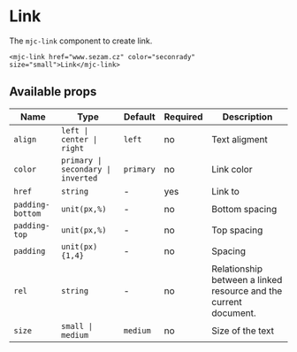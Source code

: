 # Link

The `mjc-link` component to create link.

```mjml
<mjc-link href="www.sezam.cz" color="seconrady" size="small">Link</mjc-link>
```

## Available props

| Name             | Type                               | Default   | Required | Description                                                      |
| ---------------- | ---------------------------------- | --------- | -------- | ---------------------------------------------------------------- |
| `align`          | `left \| center \| right`          | `left`    | no       | Text aligment                                                    |
| `color`          | `primary \| secondary \| inverted` | `primary` | no       | Link color                                                       |
| `href`           | `string`                           | -         | yes      | Link to                                                          |
| `padding-bottom` | `unit(px,%)`                       | -         | no       | Bottom spacing                                                   |
| `padding-top`    | `unit(px,%)`                       | -         | no       | Top spacing                                                      |
| `padding`        | `unit(px){1,4}`                    | -         | no       | Spacing                                                          |
| `rel`            | `string`                           | -         | no       | Relationship between a linked resource and the current document. |
| `size`           | `small \| medium`                  | `medium`  | no       | Size of the text                                                 |
